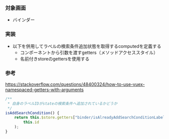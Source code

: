 ### 対象画面
- バインダー
### 実装
- 以下を併用してラベルの検索条件追加状態を取得するcomputedを定義する
  - コンポーネントから引数を渡すgetters（メソッドアクセススタイル）
  - 名前付きstoreのgettersを使用する

### 参考
https://stackoverflow.com/questions/48400324/how-to-use-vuex-namespaced-getters-with-arguments

```js
/**
 * 自身のラベルIDがstateの検索条件へ追加されているかどうか
 */
isAddSearchCondition() {
    return this.$store.getters["binder/isAlreadyAddSearchConditionLabel"](
        this.id
    );
}
```